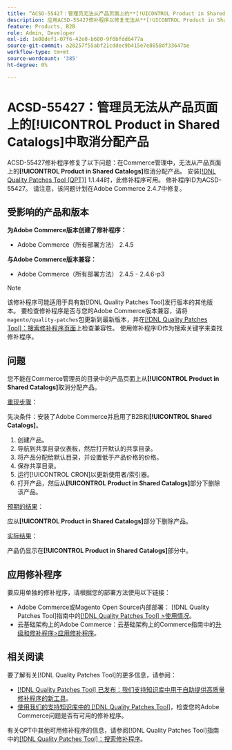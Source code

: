 ```yaml
---
title: “ACSD-55427：管理员无法从产品页面上的**[!UICONTROL Product in Shared Catalogs]**中取消分配产品”
description: 应用ACSD-55427修补程序以修复无法从**[!UICONTROL Product in Shared Catalogs]**中取消分配产品的Adobe Commerce问题。
feature: Products, B2B
role: Admin, Developer
exl-id: 1e08def1-07f6-42e0-b600-9f0bfdd6477a
source-git-commit: a28257f55abf21cddec9b415e7e8858df33647be
workflow-type: tm+mt
source-wordcount: '385'
ht-degree: 0%

---
```


# ACSD-55427：管理员无法从产品页面上的&#x200B;**[!UICONTROL Product in Shared Catalogs]**&#x200B;中取消分配产品

ACSD-55427修补程序修复了以下问题：在Commerce管理中，无法从产品页面上的&#x200B;**[!UICONTROL Product in Shared Catalogs]**&#x200B;取消分配产品。 安装[[!DNL Quality Patches Tool (QPT)]](/help/announcements/adobe-commerce-announcements/magento-quality-patches-released-new-tool-to-self-serve-quality-patches.md) 1.1.44时，此修补程序可用。 修补程序ID为ACSD-55427。 请注意，该问题计划在Adobe Commerce 2.4.7中修复。

## 受影响的产品和版本

**为Adobe Commerce版本创建了修补程序：**

* Adobe Commerce（所有部署方法） 2.4.5

**与Adobe Commerce版本兼容：**

* Adobe Commerce（所有部署方法） 2.4.5 - 2.4.6-p3

>[!NOTE]
>
>该修补程序可能适用于具有新[!DNL Quality Patches Tool]发行版本的其他版本。 要检查修补程序是否与您的Adobe Commerce版本兼容，请将`magento/quality-patches`包更新到最新版本，并在[[!DNL Quality Patches Tool]：搜索修补程序页面](https://experienceleague.adobe.com/tools/commerce-quality-patches/index.html?lang=zh-Hans)上检查兼容性。 使用修补程序ID作为搜索关键字来查找修补程序。

## 问题

您不能在Commerce管理员的目录中的产品页面上从&#x200B;**[!UICONTROL Product in Shared Catalogs]**&#x200B;取消分配产品。

<u>重现步骤</u>：

先决条件：安装了Adobe Commerce并启用了B2B和&#x200B;**[!UICONTROL Shared Catalogs]**。
1. 创建产品。
1. 导航到共享目录仪表板，然后打开默认的共享目录。
1. 将产品分配给默认目录，并设置低于产品价格的价格。
1. 保存共享目录。
1. 运行[!UICONTROL CRON]以更新使用者/索引器。
1. 打开产品，然后从&#x200B;**[!UICONTROL Product in Shared Catalogs]**&#x200B;部分下删除该产品。

<u>预期的结果</u>：

应从&#x200B;**[!UICONTROL Product in Shared Catalogs]**&#x200B;部分下删除产品。

<u>实际结果</u>：

产品仍显示在&#x200B;**[!UICONTROL Product in Shared Catalogs]**&#x200B;部分中。

## 应用修补程序

要应用单独的修补程序，请根据您的部署方法使用以下链接：

* Adobe Commerce或Magento Open Source内部部署： [!DNL Quality Patches Tool]指南中的[[!DNL Quality Patches Tool] >使用情况](https://experienceleague.adobe.com/docs/commerce-operations/tools/quality-patches-tool/usage.html?lang=zh-Hans)。
* 云基础架构上的Adobe Commerce：云基础架构上的Commerce指南中的[升级和修补程序>应用修补程序](https://experienceleague.adobe.com/docs/commerce-cloud-service/user-guide/develop/upgrade/apply-patches.html?lang=zh-Hans)。

## 相关阅读

要了解有关[!DNL Quality Patches Tool]的更多信息，请参阅：

* [[!DNL Quality Patches Tool] 已发布：我们支持知识库中用于自助提供高质量修补程序的新工具](/help/announcements/adobe-commerce-announcements/magento-quality-patches-released-new-tool-to-self-serve-quality-patches.md)。
* [使用我们的支持知识库中的 [!DNL Quality Patches Tool]](/help/support-tools/patches-available-in-qpt-tool/check-patch-for-magento-issue-with-magento-quality-patches.md)，检查您的Adobe Commerce问题是否有可用的修补程序。

有关QPT中其他可用修补程序的信息，请参阅[!DNL Quality Patches Tool]指南中的[[!DNL Quality Patches Tool]：搜索修补程序](https://experienceleague.adobe.com/tools/commerce-quality-patches/index.html?lang=zh-Hans)。
